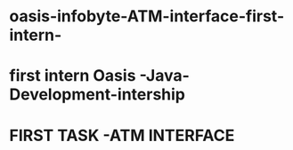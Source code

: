 # oasis-infobyte-ATM-interface-first-intern-
# first intern Oasis -Java-Development-intership
# FIRST TASK -ATM INTERFACE
